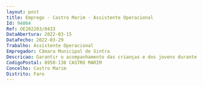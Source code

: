 ```yaml
--- 
layout: post
title: Emprego - Castro Marim - Assistente Operacional
Id: 94864
Ref: OE202203/0433
DataAbertura: 2022-03-15
DataFecho: 2022-03-29
Trabalho: Assistente Operacional
Empregador: Câmara Municipal de Sintra
Descricao: Garantir o acompanhamento das crianças e dos jovens durante o período de funcionamento da escola, e no âmbito das atividades escolares, colaborando com os docentes e com a comunidade educativa, assegurando um bom ambiente, bem como a conservação, manutenção e limpeza de edifícios e logradores escolares, podendo comportar esforço físico, garantindo um serviço de qualidade, respeitando as normas de proteção do ambiente, segurança, higiene e saúde no trabalho.– Competências associadas à função   Competências transversais  Realização e Orientação para Resultados  Orientação para o Serviço Público  Responsabilidade e Compromisso com o Serviço  Inovação e Qualidade   Competências especificas da carreira  Trabalho de equipa e cooperação  Relacionamento interpessoal  Orientação para a Segurança.  Competências específicas do posto de trabalho  Adaptação e melhoria contínua.– Principais atividades Coopera na execução de tarefas inerentes às atividades pedagógicas, lúdicas e recreativas Providencia a conservação, manutenção, limpeza, arrumação, e boa utilização das instalações, bem como do material, equipamento didático e informático Auxilia as crianças na sua higiene pessoal e nas refeições, promovendo a sua autonomia, colaborando nas demais tarefas inerentes aos refeitórios escolares Presta apoio específico a crianças e jovens portadores de deficiência Vigia e disciplina a utilização dos espaços interiores e exteriores, promovendo a segurança de crianças e jovens, prevenindo os acidentes Presta apoio e assistência em situações de primeiros socorros e, em caso de necessidade, acompanha crianças e jovens a unidades de prestação de cuidados de saúde Acompanha as crianças e jovens na utilização de transportes escolares zelando pela segurança, assegurando o acesso, e a correta acomodação Exerce tarefas de apoio ao normal funcionamento de laboratórios, bibliotecas escolares e reprografia Presta esclarecimentos aos encarregados de educação, presencialmente, ou telefonicamente, recebendo e transmitindo mensagens Atende e encaminha utentes da escola e controla entradas e saídas.
CodigoPostal: 8950-138 CASTRO MARIM
Concelho: Castro Marim
Distrito: Faro
--- 
```

